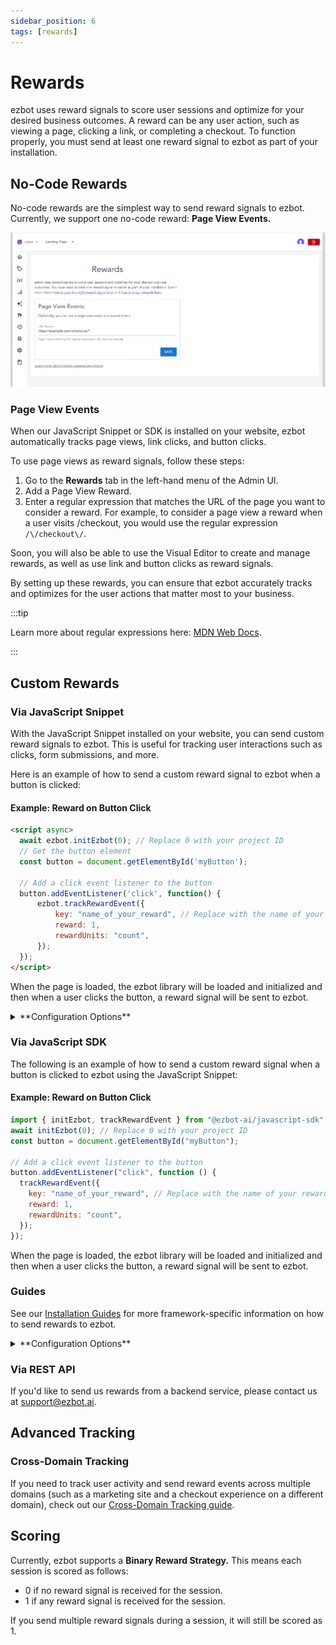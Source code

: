 ```yaml
---
sidebar_position: 6
tags: [rewards]
---
```


# Rewards

ezbot uses reward signals to score user sessions and optimize for your desired business outcomes. A reward can be any user action, such as viewing a page, clicking a link, or completing a checkout. To function properly, you must send at least one reward signal to ezbot as part of your installation.

## No-Code Rewards

No-code rewards are the simplest way to send reward signals to ezbot. Currently, we support one no-code reward: **Page View Events.**

![No-Code Rewards](../img//rewards1-pageview-only.png)

### Page View Events

When our JavaScript Snippet or SDK is installed on your website, ezbot automatically tracks page views, link clicks, and button clicks.

To use page views as reward signals, follow these steps:

1. Go to the **Rewards** tab in the left-hand menu of the Admin UI.
2. Add a Page View Reward.
3. Enter a regular expression that matches the URL of the page you want to consider a reward. For example, to consider a page view a reward when a user visits /checkout, you would use the regular expression `/\/checkout\/`.

Soon, you will also be able to use the Visual Editor to create and manage rewards, as well as use link and button clicks as reward signals.

By setting up these rewards, you can ensure that ezbot accurately tracks and optimizes for the user actions that matter most to your business.

:::tip

Learn more about regular expressions here: [MDN Web Docs](https://developer.mozilla.org/en-US/docs/Web/JavaScript/Guide/Regular_expressions).

:::

## Custom Rewards

### Via JavaScript Snippet

With the JavaScript Snippet installed on your website, you can send custom reward signals to ezbot. This is useful for tracking user interactions such as clicks, form submissions, and more.

Here is an example of how to send a custom reward signal to ezbot when a button is clicked:

#### Example: Reward on Button Click

```html
<script async>
  await ezbot.initEzbot(0); // Replace 0 with your project ID
  // Get the button element
  const button = document.getElementById('myButton');

  // Add a click event listener to the button
  button.addEventListener('click', function() {
      ezbot.trackRewardEvent({
          key: "name_of_your_reward", // Replace with the name of your reward
          reward: 1,
          rewardUnits: "count",
      });
  });
</script>
```

When the page is loaded, the ezbot library will be loaded and initialized and then when a user clicks the button, a reward signal will be sent to ezbot.

<details>
<summary>**Configuration Options**</summary>
<div>
- **key**: The string name of your reward.
- **reward**: The reward value. Use 1 for the currently supported binary reward strategy.
- **rewardUnits**: The type of reward units. We only support one type of rewardUnits today: `"count"`, but eventually, you'll be able to choose between `"count"`, `"dollars"`, and more.
</div>
</details>

### Via JavaScript SDK

The following is an example of how to send a custom reward signal when a button is clicked to ezbot using the JavaScript Snippet:

#### Example: Reward on Button Click

```js
import { initEzbot, trackRewardEvent } from "@ezbot-ai/javascript-sdk";
await initEzbot(0); // Replace 0 with your project ID
const button = document.getElementById("myButton");

// Add a click event listener to the button
button.addEventListener("click", function () {
  trackRewardEvent({
    key: "name_of_your_reward", // Replace with the name of your reward
    reward: 1,
    rewardUnits: "count",
  });
});
```

When the page is loaded, the ezbot library will be loaded and initialized and then when a user clicks the button, a reward signal will be sent to ezbot.

### Guides

See our [Installation Guides](/category/installation) for more framework-specific information on how to send rewards to ezbot.

<details>
<summary>**Configuration Options**</summary>
<div>
- **key**: The string name of your reward.
- **reward**: The reward value. Use 1 for the currently supported binary reward strategy.
- **rewardUnits**: The type of reward units. We only support one type of rewardUnits today: `"count"`, but eventually, you'll be able to choose between `"count"`, `"dollars"`, and more.
</div>
</details>

### Via REST API

If you'd like to send us rewards from a backend service, please contact us at [support@ezbot.ai](mailto:support@ezbot.ai).

## Advanced Tracking

### Cross-Domain Tracking

If you need to track user activity and send reward events across multiple domains (such as a marketing site and a checkout experience on a different domain), check out our [Cross-Domain Tracking guide](../04-guides/installation/07-cross-domain.md).

## Scoring

Currently, ezbot supports a **Binary Reward Strategy.** This means each session is scored as follows:

- 0 if no reward signal is received for the session.
- 1 if any reward signal is received for the session.

If you send multiple reward signals during a session, it will still be scored as 1.
